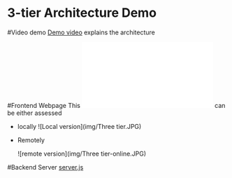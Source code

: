# 3-tier Architecture Demo

#Video demo
[Demo video](https://youtu.be/5S-OaFjtILE) explains the architecture

#Frontend Webpage
This ![webpage index.html](public/index.html) can be either assessed 
- locally
    ![Local version](img/Three tier.JPG)
    
- Remotely

    ![remote version](img/Three tier-online.JPG)
  
#Backend Server
[server.js](server.js)


